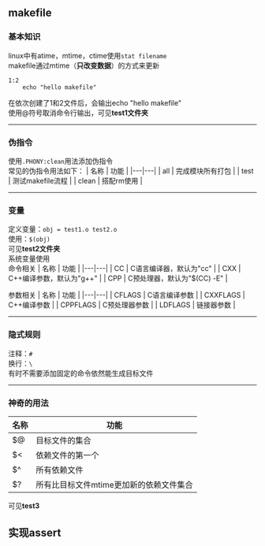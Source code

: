 ## makefile
### 基本知识
linux中有atime，mtime，ctime使用`stat filename`  
makefile通过mtime（**只改变数据**）的方式来更新  
```make
1:2
	echo "hello makefile"
```
在依次创建了1和2文件后，会输出echo "hello makefile"  
使用@符号取消命令行输出，可见**test1文件夹**  

---
### 伪指令
使用`.PHONY:clean`用法添加伪指令  
常见的伪指令用法如下：
| 名称  | 功能  |
|---|---|
| all  | 完成模块所有打包  |
| test  | 测试makefile流程  |
|  clean | 搭配rm使用  |

---
### 变量
定义变量：`obj = test1.o test2.o`  
使用：`$(obj)`  
可见**test2文件夹**  
系统变量使用  
命令相关
| 名称  | 功能  |
|---|---|
| CC  | C语言编译器，默认为"cc"  |
| CXX  | C++编译参数，默认为"g++"  |
|  CPP | C预处理器，默认为"$(CC) -E"  |

参数相关
| 名称  | 功能  |
|---|---|
| CFLAGS  | C语言编译参数  |
| CXXFLAGS  | C++编译参数  |
|  CPPFLAGS | C预处理器参数  |
|  LDFLAGS | 链接器参数  |

---

### 隐式规则
注释：`#`  
换行：`\`  
有时不需要添加固定的命令依然能生成目标文件

---

### 神奇的用法
| 名称  | 功能  |
|---|---|
| $@  | 目标文件的集合  |
| $<  | 依赖文件的第一个  |
|  $^ | 所有依赖文件  |
|  $? | 所有比目标文件mtime更加新的依赖文件集合  |
可见**test3**

## 实现assert


